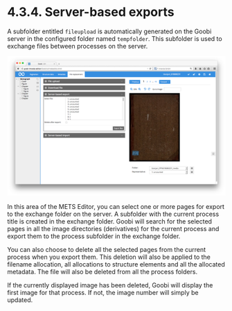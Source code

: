 # 4.3.4. Server-based exports

A subfolder entitled `fileupload` is automatically generated on the Goobi server in the configured folder named `tempfolder`. This subfolder is used to exchange files between processes on the server.

![Server-based file export](../../../../.gitbook/assets/56e.png)

In this area of the METS Editor, you can select one or more pages for export to the exchange folder on the server. A subfolder with the current process title is created in the exchange folder. Goobi will search for the selected pages in all the image directories \(derivatives\) for the current process and export them to the process subfolder in the exchange folder.

You can also choose to delete all the selected pages from the current process when you export them. This deletion will also be applied to the filename allocation, all allocations to structure elements and all the allocated metadata. The file will also be deleted from all the process folders.

If the currently displayed image has been deleted, Goobi will display the first image for that process. If not, the image number will simply be updated.

